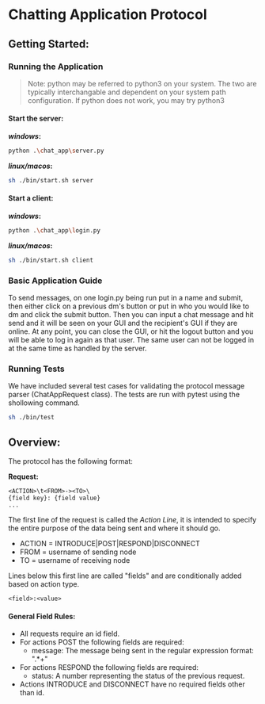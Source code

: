 # Chatting Application Protocol

## Getting Started:

### Running the Application
> Note: python may be referred to python3 on your system. The two are typically interchangable and dependent on your system path configuration. If python does not work, you may try python3

#### Start the server:

**_windows_:**
```sh
python .\chat_app\server.py
```
**_linux/macos_:**
```sh
sh ./bin/start.sh server
```

#### Start a client:

**_windows_:**
```sh
python .\chat_app\login.py
```
**_linux/macos_:**
```sh
sh ./bin/start.sh client
```

### Basic Application Guide
To send messages, on one login.py being run put in a name and submit, then either click on a previous dm's button or put in who you would like to dm and click the submit button. Then you can input a chat message and hit send and it will be seen on your GUI and the recipient's GUI if they are online. At any point, you can close the GUI, or hit the logout button and you will be able to log in again as that user. The same user can not be logged in at the same time as handled by the server.


### Running Tests
We have included several test cases for validating the protocol message parser (ChatAppRequest class). The tests are run with pytest using the shollowing command.

```sh
sh ./bin/test
```

## Overview:

The protocol has the following format:

**Request:**
```
<ACTION>\t<FROM>-><TO>\
{field key}: {field value}
...
```

The first line of the request is called the *Action Line*, it is intended to specify the entire purpose of the data being sent and where it should go.
- ACTION = INTRODUCE|POST|RESPOND|DISCONNECT
- FROM = username of sending node
- TO = username of receiving node


Lines below this first line are called "fields" and are conditionally added based on action type.
```
<field>:<value>
```

#### General Field Rules:

- All requests require an id field.
- For actions POST the following fields are required:
  - message: The message being sent in the regular expression format: ".*+"
- For actions RESPOND the following fields are required:
  - status: A number representing the status of the previous request.
- Actions INTRODUCE and DISCONNECT have no required fields other than id.
